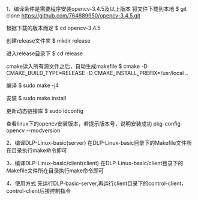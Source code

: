 1、编译条件是需要程序安装opencv-3.4.5及以上版本
将文件下载到本地
$ git clone https://github.com/764889950/opencv-3.4.5.git

根据下载的版本而定
$ cd opencv-3.4.5

创建release文件夹
$ mkdir release

进入release目录下
$ cd release

cmake读入所有源文件之后，自动生成makefile
$ cmake -D CMAKE_BUILD_TYPE=RELEASE -D CMAKE_INSTALL_PREFIX=/usr/local ..

编译
$ sudo make -j4

安装
$ sudo make install

更新动态链接库
$ sudo ldconfig

查看linux下的opencv安装版本，若提示版本号，说明安装成功
pkg-config opencv --modversion

2、编译DLP-Linux-basic(server)
在DLP-Linux-basic目录下的Makefile文件所在目录执行make命令即可

3、编译DLP-Linux-basic/client(client)
在DLP-Linux-basic/client目录下的Makefile文件所在目录执行make命令即可

4、使用方式
先运行DLP-basic-server,再运行client目录下的control-client，control-client后接控制指令

